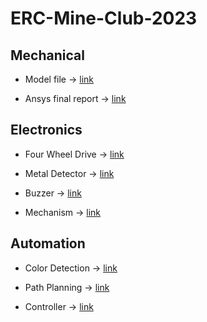 # ERC-Mine-Club-2023

## Mechanical
- Model file -> [link](https://github.com/Harshvardhan-Mestha/ERC-Mine-Club-2023/blob/main/Mechanical/final_model.f3d)

- Ansys final report -> [link](https://github.com/Harshvardhan-Mestha/ERC-Mine-Club-2023/blob/main/Mechanical/ANSYS_Final_Report.pdf)
## Electronics 
- Four Wheel Drive -> [link](https://www.tinkercad.com/things/5HOjNXjHiFC)

- Metal Detector -> [link](https://www.tinkercad.com/things/5vAegxYcHEg)

- Buzzer -> [link](https://www.tinkercad.com/things/hFF90LCTz0P)

- Mechanism -> [link](https://www.tinkercad.com/things/21VSuojyYMi)

## Automation

- Color Detection -> [link](https://github.com/Harshvardhan-Mestha/ERC-Mine-Club-2023/blob/main/Automation/scripts/colour_detection.py)

- Path Planning -> [link](https://github.com/Harshvardhan-Mestha/ERC-Mine-Club-2023/blob/main/Automation/scripts/path_planner.py)

- Controller -> [link](https://github.com/Harshvardhan-Mestha/ERC-Mine-Club-2023/blob/main/Automation/scripts/controller.py)
